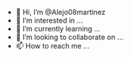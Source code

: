 - 👋 Hi, I’m @Alejo08martinez
- 👀 I’m interested in ...
- 🌱 I’m currently learning ...
- 💞️ I’m looking to collaborate on ...
- 📫 How to reach me ...

<!---
Alejo08martinez/Alejo08martinez is a ✨ special ✨ repository because its `README.md` (this file) appears on your GitHub profile.
You can click the Preview link to take a look at your changes.
--->

